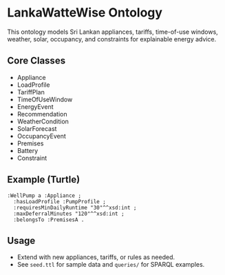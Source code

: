 # LankaWatteWise Ontology

This ontology models Sri Lankan appliances, tariffs, time-of-use windows, weather, solar, occupancy, and constraints for explainable energy advice.

## Core Classes
- Appliance
- LoadProfile
- TariffPlan
- TimeOfUseWindow
- EnergyEvent
- Recommendation
- WeatherCondition
- SolarForecast
- OccupancyEvent
- Premises
- Battery
- Constraint

## Example (Turtle)
```ttl
:WellPump a :Appliance ;
  :hasLoadProfile :PumpProfile ;
  :requiresMinDailyRuntime "30"^^xsd:int ;
  :maxDeferralMinutes "120"^^xsd:int ;
  :belongsTo :PremisesA .
```

## Usage
- Extend with new appliances, tariffs, or rules as needed.
- See `seed.ttl` for sample data and `queries/` for SPARQL examples.
